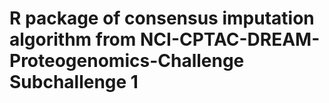 # R package of consensus imputation algorithm from NCI-CPTAC-DREAM-Proteogenomics-Challenge Subchallenge 1
